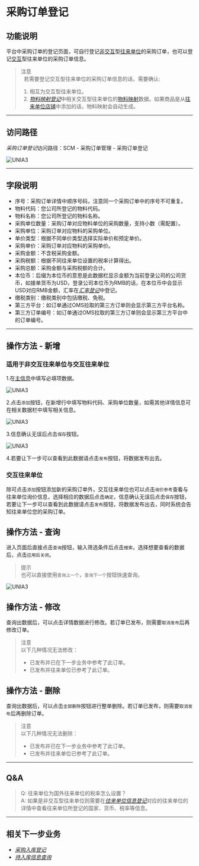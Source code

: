 # 采购订单登记

## 功能说明


平台中采购订单的登记页面，可自行登记[非交互](../tremItro)型[往来单位](../tremItro)的采购订单，也可以登记[交互](../tremItro)型往来单位的采购订单信息。

> 注意  
> &nbsp;&nbsp;若需要登记交互型往来单位的采购订单信息的话，需要确认:
>
> 1. 相互为交互型往来单位。
> 2. [*物料映射登记*](../base/bpr300ma1)中相关交互型往来单位的[物料映射](../tremIntro)数据。如果商品是从[往来单位店铺](../tremItro)中添加的话，物料映射会自动生成。

---

## 访问路径

*采购订单登记*访问路径：SCM - 采购订单管理 - 采购订单登记

<img :src="$withBase('/images/ko/scm/ipo100ma1-1.jpg')" alt="UNIA3">

---

## 字段说明

* 序号：采购订单详情中顺序号码，注意同一个采购订单中的序号不可重复。
* 物料代码：您公司所登记的物料代码。
* 物料名称：您公司所登记的物料名称。
* 采购单位数量：采购订单对应物料单位的采购数量，支持小数（需配置）。
* 采购单位：采购订单对应物料的采购单位。
* 单价类型：根据不同单价类型选择实际单价和预定单价。
* 采购单价：采购订单对应物料的采购单价。
* 采购金额：不含税采购金额。
* 采购税额：根据不同往来单位设置的税率计算得出。
* 采购总额：采购金额与采购税额的合计。
* 本位币：后缀为本位币的意思是此数据栏显示金额为当前登录公司的公司货币，如接单货币为USD，登录公司本位币为RMB的话，在本位币中会显示USD对应RMB金额，汇率在[*汇率登记*](../base/aba120ma1)中登记。
* 缴税类别：缴税类别中包括缴税、免税。
* 第三方平台：如订单通过OMS拉取的第三方订单则会显示第三方平台名称。
* 第三方订单编号：如订单通过OMS拉取的第三方订单则会显示第三方平台中的订单编号。

---

## 操作方法 - 新增

### **适用于非交互往来单位与交互往来单位**

1.在[主信息](../termIntro)中填写必填项数据。

<img :src="$withBase('/images/ko/scm/ipo100ma1-2.jpg')" alt="UNIA3">

2.点击`添加`按钮，在新增行中填写物料代码、采购单位数量，如需其他详情信息可在相关数据栏中填写相关信息。

<img :src="$withBase('/images/ko/scm/ipo100ma1-3.jpg')" alt="UNIA3">

3.信息确认无误后点击`保存`按钮。

<img :src="$withBase('/images/ko/scm/ipo100ma1-4.jpg')" alt="UNIA3">

4.若要让下一步可以查看到此数据请点击`发布`按钮，将数据发布出去。

### **交互往来单位**

除可点击`添加`按钮添加新的采购订单外，交互往来单位也可以点击`询价参考`查看与往来单位询价信息，选择相应的数据后点击`确定`，信息确认无误后点击`保存`按钮，若要让下一步可以查看到此数据请点击`发布`按钮，将数据发布出去，同时系统会告知往来单位您的采购订单。


## **操作方法 - 查询**

进入页面后直接点击`查询`按钮，输入筛选条件后点击`搜索`，选择想要查看的数据后，点击`应用后关闭`。

> 提示  
> 也可以直接使用`查询上一个`，`查询下一个`按钮快速查询。

<img :src="$withBase('/images/ko/scm/ipo100ma1-5.jpg')" alt="UNIA3">

## **操作方法 - 修改**

查询出数据后，可以点击详情数据进行修改。若订单已发布，则需要`取消发布`后再修改订单。

> 注意  
> 以下几种情况无法修改：  
>
> * 已发布并已在下一步业务中参考了此订单。
> * 已发布并往来单位已参考了此订单。

## **操作方法 - 删除**

查询出数据后，可以点击`全部删除`按钮进行整单删除。若订单已发布，则需要`取消发布`后再删除订单。

> 注意  
> 以下几种情况无法删除：  
>
> * 已发布并已在下一步业务中参考了此订单。
> * 已发布并往来单位已参考了此订单。

---

## **Q&A**

> Q: 往来单位为国外往来单位的税率怎么设置？  
> A: 如果是非交互型往来单位则需要在[*往来单位信息登记*](../base/bcm100ma1)对应的往来单位的详情中查看往来单位所登记的国家、货币、税率等信息。  
>

---

## **相关下一步业务**

* [*采购入库登记*](*)
* [*待入库信息查询*](*)
